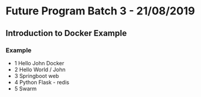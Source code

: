 # Future Program Batch 3 - 21/08/2019

## Introduction to Docker Example

### Example
- 1 Hello John Docker
- 2 Hello World / John
- 3 Springboot web
- 4 Python Flask - redis
- 5 Swarm
